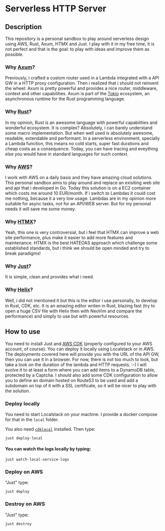 # Serverless HTTP Server

## Description

This repository is a personal sandbox to play around serverless design using AWS, Rust, Axum, HTMX and Just.
I play with it in my free time, it is not perfect and that is the goal: to play with ideas and improve them as possible.

### Why [Axum](https://github.com/tokio-rs/axum)?

Previously, i crafted a custom router used in a Lambda integrated with a API GW in a HTTP proxy configuration.
Then i realized that i should not reinvent the wheel: Axum is pretty powerful and provides a nice router, middleware, context and other capabilities.
Axum is part of the [Tokio](https://tokio.rs/) ecosystem, an asynchronous runtime for the Rust programming language.

### Why [Rust](https://www.rust-lang.org/)?

In my opinion, Rust is an awesome language with powerful capabilities and wonderful ecosystem.
It is complex? Absolutely, i can barely understand some macro implementation. But when well used is absolutely awesome, readable, extendable and performant.
In a serverless environment, specially a Lambda function, this means no cold starts, super fast durations and cheap costs as a consequence.
Today, you can have tracing and eveything else you would have in standard languages for such context.

### Why [AWS](https://aws.amazon.com/)?

I work with AWS on a daily basis and they have amazing cloud solutions.
This personal sandbox aims to play around and replace an exisiting web site and api that i developed in Go.
Today this solution is on a EC2 container which costs me around 10 EUR/month. If i switch to Lambdas it could cost me nothing, because it a very low usage.
Lambdas are in my opinion more suitable for async tasks, not for an API/WEB server. But for my personal needs it will save me some money.

### Why [HTMX](https://htmx.org/)?

Yeah, this one is very controversial, but i feel that HTMX can improve a web site performance, plus make it easier to add more features and maintenance.
HTMX is the best HATEOAS approach which challenge some established standards, but i think we should be open minded and try to break paradigms!

### Why [Just](https://just.systems/)?

It is simple, clean and provides what i need.

### Why [Helix](https://helix-editor.com/)?

Well, i did not mentioned it but this is the editor i use personally, to develop in Rust, CDK, etc.
It is an amazing editor writen in Rust, blazing fast (try to open a huge CSV file with Helix then with NeoVim and compare the performance) and simply to use but with powerful resources.

## How to use

You need to install Just and [AWS CDK](https://aws.amazon.com/cdk/) (properly configured to your AWS account, of course).
You can deploy it locally using Localstack or in AWS. The deployments covered here will provide you with the URL of the API GW, then you can use it in a browser.
For now, there is not too much to look, but take a look on the duration of the lambda and HTTP requests. :-)
I will evolve it to at least a form where you can add items to a DynamoDB table, protected by a Captcha.
I should also add some CDK configuration to allow you to define an domain hosted on Route53 to be used and add a subdomain on top of it with a SSL certificate, so it will be nicer to play with the solution.

### Deploy locally

You need to start Localstack on your machine. I provide a docker compose for that in the `local` folder.

You also need [`cdklocal`](https://github.com/localstack/aws-cdk-local) installed. Then type:
```
just deploy-local
```

#### You can watch the logs locally by typing:
```
just watch-local-service-logs
```

### Deploy on AWS

"Just" type:
```
just deploy
```

### Destroy on AWS

"Just" type:
```
just destroy
```
